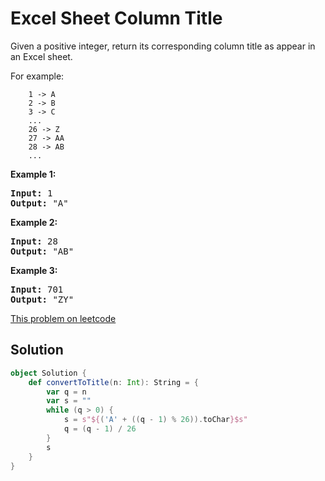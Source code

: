 # Excel Sheet Column Title

Given a positive integer, return its corresponding column title as appear in an Excel sheet.

For example:
```
    1 -> A
    2 -> B
    3 -> C
    ...
    26 -> Z
    27 -> AA
    28 -> AB
    ...
```

**Example 1:**
<pre>
<b>Input:</b> 1
<b>Output:</b> "A"
</pre>

**Example 2:**
<pre>
<b>Input:</b> 28
<b>Output:</b> "AB"
</pre>

**Example 3:**
<pre>
<b>Input:</b> 701
<b>Output:</b> "ZY"
</pre>

[This problem on leetcode](https://leetcode.com/problems/excel-sheet-column-title/)

## Solution

```scala
object Solution {
    def convertToTitle(n: Int): String = {
        var q = n
        var s = ""
        while (q > 0) {
            s = s"${('A' + ((q - 1) % 26)).toChar}$s"
            q = (q - 1) / 26
        }
        s
    }
}
```
